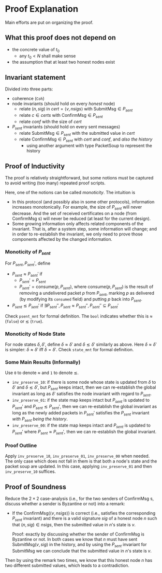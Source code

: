 # Proof Explanation

Main efforts are put on organizing the proof. 

## What this proof does not depend on

- the concrete value of $t_0$
  - any $t_0 < N$ shall make sense
- the assumption that at least two honest nodes exist

## Invariant statement

Divided into three parts:
- coherence (`Coh`)
- node invariants (should hold on every *honest* node)
  - relate $(n, sig)$ in $cert = \langle v, nsigs\rangle$ with $\mathsf{SubmitMsg} \in P_{sent}$
  - relate $c \in certs$ with $\mathsf{ConfirmMsg} \in P_{sent}$
  - relate $conf$ with the size of $cert$
- $P_{sent}$ invariants (should hold on every sent messages)
  - relate $\mathsf{SubmitMsg} \in P_{sent}$ with the submitted value in $cert$
  - relate $\mathsf{ConfirmMsg} \in P_{sent}$ with $cert$ and $conf$, and *also the history*
    - using another argument with type $\mathsf{PacketSoup}$ to represent the history

## Proof of Inductivity

The proof is relatively straightforward, but some notions must be captured to avoid writing (too many) repeated proof scripts. 

Here, one of the notions can be called *monoticity*. The intuition is
- In this protocol (and possibly also in some other protocols), information increases monotonically. For example, the size of $P_{sent}$ will never decrease. And the set of received certificates on a node (from $\mathsf{ConfirmMsg}$ s) will never be reduced (at least for the current design). 
- Some growing information only affects related components of the invariant. That is, after a system step, some information will change; and in order to re-establish the invariant, we only need to prove those components affected by the changed information. 

### Monoticity of $P_{sent}$

For $P_{sent}, P_{sent}'$, define
- $P_{sent} \approx P_{sent}'$ if
  - $P_{sent}' = P_{sent}$
  - $P_{sent}' = \mathsf{consume}(p, P_{sent})$, where $\mathsf{consume}(p, P_{sent})$ is the result of removing a undelivered packet $p$ from $P_{sent}$, marking $p$ as delivered (by modifying its `consumed` field) and putting $p$ back into $P_{sent}$. 
- $P_{sent} \lesssim P_{sent}'$ if $\exists P_{sent}'', P_{sent} \approx P_{sent}'', P_{sent}'' \subseteq P_{sent}'$

Check `psent_mnt` for formal definition. The `bool` indicates whether this is $\approx$ (`false`) or $\lesssim$ (`true`). 

### Monoticity of Node State

For node states $\delta, \delta'$, define $\delta \approx \delta'$ and $\delta \lesssim \delta'$ similarly as above. Here $\delta \approx \delta'$ is simpler: $\delta \approx \delta'$ iff $\delta = \delta'$. Check `state_mnt` for formal definition. 

### Some Main Results (Informally)

Use `0` to denote $\approx$ and `1` to denote $\lesssim$. 
- `inv_preserve_10`: if there is some node whose state is updated from $\delta$ to $\delta'$ and $\delta \lesssim \delta'$, but $P_{sent}$ keeps intact, then we can re-establish the global invariant as long as $\delta'$ satisfies the node invariant with regard to $P_{sent}$. 
- `inv_preserve_01`: if the state map keeps intact but $P_{sent}$ is updated to $P_{sent}'$ and $P_{sent} \lesssim P_{sent}'$, then we can re-establish the global invariant as long as the newly added packets in $P_{sent}'$ satisfies the $P_{sent}$ invariant *with* $P_{sent}$ *being the history*. 
- `inv_preserve_00`: if the state map keeps intact and $P_{sent}$ is updated to $P_{sent}'$ where $P_{sent} \approx P_{sent}'$, then we can re-establish the global invariant. 

### Proof Outline

Apply `inv_preserve_10`, `inv_preserve_01`, `inv_preserve_00` when needed. The only case which does not fall in them is that both a node's state and the packet soup are updated. In this case, applying `inv_preserve_01` and then `inv_preserve_10` suffices.  

## Proof of Soundness

Reduce the $2\times 2$ case-analysis (i.e., for the two senders of $\mathsf{ConfirmMsg}$ s, discuss whether a sender is Byzantine or not) into a remark: 
- If the $\mathsf{ConfirmMsg}(\langle v, nsigs\rangle)$ is correct (i.e., satisfies the corresponding $P_{sent}$ invariant) and there is a valid signature $sig$ of a honest node $n$ such that $(n, sig) \in nsigs$, then the submitted value in $n$'s state is $v$. 

  Proof: exactly by discussing whether the sender of $\mathsf{ConfirmMsg}$ is Byzantine or not. In both cases we know that $n$ must have sent $\mathsf{SubmitMsg}(v, sig)$ in the history, and by using the $P_{sent}$ invariant for $\mathsf{SubmitMsg}$ we can conclude that the submitted value in $n$'s state is $v$. 

Then by using the remark two times, we know that this honest node $n$ has two different submitted values, which leads to a contradiction. 
